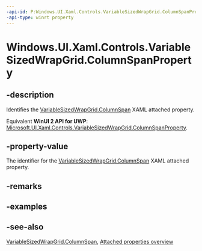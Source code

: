 ```yaml
---
-api-id: P:Windows.UI.Xaml.Controls.VariableSizedWrapGrid.ColumnSpanProperty
-api-type: winrt property
---
```


<!-- Property syntax
public Windows.UI.Xaml.DependencyProperty ColumnSpanProperty { get; }
-->

# Windows.UI.Xaml.Controls.VariableSizedWrapGrid.ColumnSpanProperty

## -description
Identifies the [VariableSizedWrapGrid.ColumnSpan](variablesizedwrapgrid_columnspanproperty.md) XAML attached property.

Equivalent **WinUI 2 API for UWP**: [Microsoft.UI.Xaml.Controls.VariableSizedWrapGrid.ColumnSpanProperty](/windows/winui/api/microsoft.ui.xaml.controls.variablesizedwrapgrid.columnspanproperty).

## -property-value
The identifier for the [VariableSizedWrapGrid.ColumnSpan](variablesizedwrapgrid_columnspanproperty.md) XAML attached property.

## -remarks

## -examples

## -see-also

[VariableSizedWrapGrid.ColumnSpan](variablesizedwrapgrid_columnspanproperty.md), [Attached properties overview](/windows/uwp/xaml-platform/attached-properties-overview)
